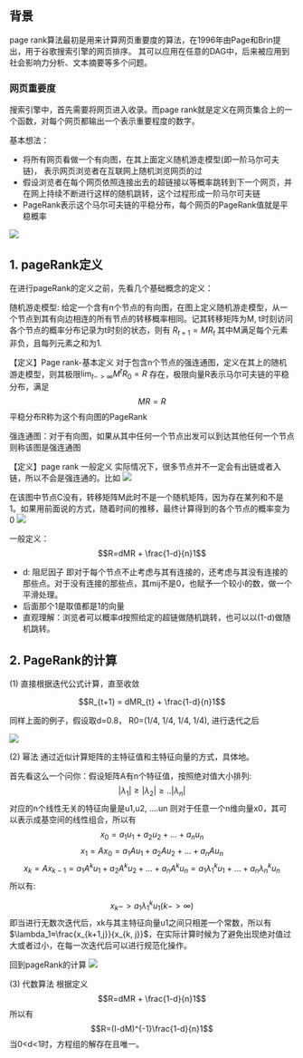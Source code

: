 ## 背景

page rank算法最初是用来计算网页重要度的算法，在1996年由Page和Brin提出，用于谷歌搜索引擎的网页排序。
其可以应用在任意的DAG中，后来被应用到社会影响力分析、文本摘要等多个问题。


### 网页重要度
搜索引擎中，首先需要将网页进入收录。而page rank就是定义在网页集合上的一个函数，对每个网页都输出一个表示重要程度的数字。

基本想法：
- 将所有网页看做一个有向图，在其上面定义随机游走模型(即一阶马尔可夫链)， 表示网页浏览者在互联网上随机浏览网页的过
- 假设浏览者在每个网页依照连接出去的超链接以等概率跳转到下一个网页，并在网上持续不断进行这样的随机跳转，这个过程形成一阶马尔可夫链
- PageRank表示这个马尔可夫链的平稳分布，每个网页的PageRank值就是平稳概率

![](../../Draft/media/Pasted%20image%2020220423180726.png)

## 1. pageRank定义

在进行pageRank的定义之前，先看几个基础概念的定义：

随机游走模型:
给定一个含有n个节点的有向图，在图上定义随机游走模型，从一个节点到其有向边相连的所有节点的转移概率相同。记其转移矩阵为M, t时刻访问各个节点的概率分布记录为t时刻的状态，则有
						$R_{t+1}=MR_t$
其中M满足每个元素非负，且每列元素之和为1.


【定义】Page rank-基本定义
对于包含n个节点的强连通图，定义在其上的随机游走模型，则其极限$\lim_{t-> ∞} M^tR_0=R$ 存在，极限向量R表示马尔可夫链的平稳分布，满足
$$MR=R$$
平稳分布R称为这个有向图的PageRank

强连通图：对于有向图，如果从其中任何一个节点出发可以到达其他任何一个节点则称该图是强连通图



【定义】page rank 一般定义
实际情况下，很多节点并不一定会有出链或者入链，所以不会是强连通的。比如
![](../../Draft/media/Pasted%20image%2020220423205408.png)

在该图中节点C没有，转移矩阵M此时不是一个随机矩阵，因为存在某列和不是1。如果用前面说的方式，随着时间的推移，最终计算得到的各个节点的概率变为0
![](../../Draft/media/Pasted%20image%2020220423205957.png)

一般定义：
$$R=dMR + \frac{1-d}{n}1$$
- d: 阻尼因子
即对于每个节点不止考虑与其有连接的，还考虑与其没有连接的那些点。对于没有连接的那些点，其mij不是0，也赋予一个较小的数，做一个平滑处理。
- 后面那个1是取值都是1的向量
- 直观理解：浏览者可以概率d按照给定的超链做随机跳转，也可以以(1-d)做随机跳转。


## 2. PageRank的计算
(1) 直接根据迭代公式计算，直至收敛

$$R_{t+1} = dMR_{t} + \frac{1-d}{n}1$$

同样上面的例子，假设取d=0.8， R0=(1/4, 1/4, 1/4, 1/4), 进行迭代之后

![](../../Draft/media/Pasted%20image%2020220428100903.png)




(2) 幂法
通过近似计算矩阵的主特征值和主特征向量的方式，具体地。

首先看这么一个问你：假设矩阵A有n个特征值，按照绝对值大小排列:
$$|\lambda_1| \ge |\lambda_2| \ge ..|\lambda_n|$$
对应的n个线性无关的特征向量是u1,u2, ....un
则对于任意一个n维向量x0，其可以表示成基空间的线性组合，所以有
$$x_0=a_1u_1 + a_2u_2+...+a_nu_n$$
$$x_1=Ax_0=a_1Au_1 + a_2Au_2+...+a_nAu_n$$
$$x_k=Ax_{k-1}=a_1A^ku_1 + a_2A^ku_2+...+a_nA^ku_n=a_1\lambda_1^ku_1 + ...+a_n\lambda_n^ku_n$$
所以有:

$$x_k -> a_1\lambda_1^ku_1 (k->∞)$$
即当进行无数次迭代后，xk与其主特征向量u1之间只相差一个常数，所以有$\lambda_1≈\frac{x_{k+1,j}}{x_{k, j}}$，在实际计算时候为了避免出现绝对值过大或者过小，在每一次迭代后可以进行规范化操作。


回到pageRank的计算
![](../../Draft/media/Pasted%20image%2020220428103907.png)



(3) 代数算法
根据定义$$R=dMR + \frac{1-d}{n}1$$
所以有$$R=(I-dM)^{-1}\frac{1-d}{n}1$$
当0<d<1时，方程组的解存在且唯一。